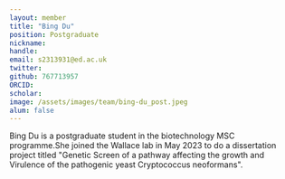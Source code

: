 ```yaml
---
layout: member
title: "Bing Du"
position: Postgraduate
nickname:
handle: 
email: s2313931@ed.ac.uk
twitter: 
github: 767713957
ORCID: 
scholar: 
image: /assets/images/team/bing-du_post.jpeg
alum: false
---
```


Bing Du is a postgraduate student in the biotechnology MSC programme.She 
joined the Wallace lab in May 2023 to do a dissertation project titled 
"Genetic Screen of a pathway affecting the growth and Virulence of the 
pathogenic yeast Cryptococcus neoformans".
